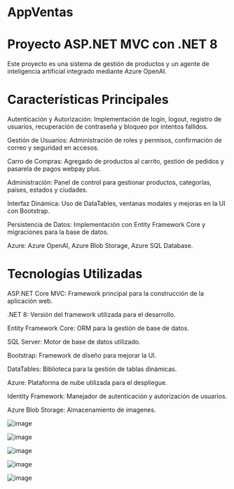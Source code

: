 # AppVentas
# Proyecto ASP.NET MVC con .NET 8

Este proyecto es una sistema de gestión de productos y un agente de inteligencia artificial integrado mediante Azure OpenAI.
# Características Principales

Autenticación y Autorización: Implementación de login, logout, registro de usuarios, recuperación de contraseña y bloqueo por intentos fallidos.

Gestión de Usuarios: Administración de roles y permisos, confirmación de correo y seguridad en accesos.

Carro de Compras: Agregado de productos al carrito, gestión de pedidos y pasarela de pagos webpay plus.

Administración: Panel de control para gestionar productos, categorías, países, estados y ciudades.

Interfaz Dinámica: Uso de DataTables, ventanas modales y mejoras en la UI con Bootstrap.

Persistencia de Datos: Implementación con Entity Framework Core y migraciones para la base de datos.

Azure: Azure OpenAI, Azure Blob Storage, Azure SQL Database.

# Tecnologías Utilizadas

ASP.NET Core MVC: Framework principal para la construcción de la aplicación web.

.NET 8: Versión del framework utilizada para el desarrollo.

Entity Framework Core: ORM para la gestión de base de datos.

SQL Server: Motor de base de datos utilizado.

Bootstrap: Framework de diseño para mejorar la UI.

DataTables: Biblioteca para la gestión de tablas dinámicas.

Azure: Plataforma de nube utilizada para el despliegue.

Identity Framework: Manejador de autenticación y autorización de usuarios.

Azure Blob Storage: Almacenamiento de imagenes.

![image](https://github.com/user-attachments/assets/752fafd1-3401-4433-b4fa-fb9bcefccaba)

![image](https://github.com/user-attachments/assets/155e1caf-95ed-42ba-973e-0183824abe65)

![image](https://github.com/user-attachments/assets/dc566d21-5171-4f2c-a1b8-a338916729a9)

![image](https://github.com/user-attachments/assets/b4d3e8fe-bdee-4e16-845a-ca1db5f6b684)

![image](https://github.com/user-attachments/assets/2bcb3878-7414-49be-90bc-66599698ea5d)


